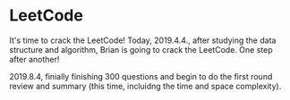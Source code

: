 # LeetCode
It's time to crack the LeetCode!
Today, 2019.4.4., after studying the data structure and algorithm, Brian is going to crack the LeetCode.
One step after another!

2019.8.4, finially finishing 300 questions and begin to do the first round review and summary (this time, incluidng the time and space complexity).
